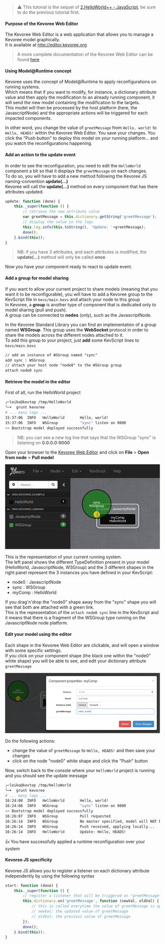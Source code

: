 > :warning: This tutorial is the sequel of [2.HelloWorld++ - JavaScript](https://github.com/HEADS-project/training/tree/master/2.Kevoree_Basics/2.HelloWorld++/js), be sure to do the previous tutorial first.

#### Purpose of the Kevoree Web Editor
The Kevoree Web Editor is a web application that allows you to manage a Kevoree model graphically.  
It is available at http://editor.kevoree.org  

> A more complete documentation of the Kevoree Web Editor can be found [here](https://github.com/kevoree/kevoree-web-editor)

#### Using Model@Runtime concept
Kevoree uses the concept of Model@Runtime to apply reconfigurations on running systems.  
Which means that if you want to modify, for instance, a dictionary attribute value and then apply the modification to an already running component, it will send the new model containing the modification to the targets.  
This model will then be processed by the host platform (here, the JavascriptNode) and the appropriate actions will be triggered for each impacted components.  

In other word, you change the value of `greetMessage` from `Hello, world!` to `Hello, HEADS!` within the Kevoree Web Editor.
You save your changes. You click the "Push button" to deploy this model on your running platform... and you watch the reconfigurations happening.

#### Add an action to the update event
In order to see the reconfiguration, you need to edit the `HelloWorld` component a bit so that it displays the `greetMessage` on each changes.  
To do so, you will have to add a new method following the Kevoree JS naming-convention **update(...)**  
Kevoree will call the **update(...)** method on every component that has there attributes updated.

```js
update: function (done) {
    this._super(function () {
        // retrieve the new attribute value
        var greetMessage = this.dictionary.getString('greetMessage');
        // display the value in the logs
        this.log.info(this.toString(), 'Update: '+greetMessage);
        done();
    }.bind(this));
}
```

> NB: if you have 3 attributes, and each attributes is modified, the **update(...)** method will only be called **once**.

Now you have your component ready to react to update event.

#### Add a group for model sharing
If you want to allow your current project to share models (meaning that you want it to be reconfigurable), you will have to add a Kevoree group to the KevScript file in `kevs/main.kevs` and attach your node to this group  
In Kevoree, a **group** is another type of component that is dedicated only to model sharing (pull and push).  
A group can be connected to **nodes** (only), such as the JavascriptNode.  

In the Kevoree Standard Library you can find an implementation of a group named **WSGroup**. This group uses the **WebSocket** protocol in order to share the models across the different nodes attached to it.  
To add this group to your project, just **add** some KevScript lines to `kevs/main.kevs`

```txt
// add an instance of WSGroup named "sync"
add sync : WSGroup
// attach your host node "node0" to the WSGroup group
attach node0 sync
```

#### Retrieve the model in the editor
First of all, run the HelloWorld project

```sh
╭─leiko@kevtop /tmp/HelloWorld
╰─➤  grunt kevoree
# ... many logs ...
15:37:06  INFO   HelloWorld       Hello, world!
15:37:06  INFO   WSGroup          "sync" listen on 9000
>> Bootstrap model deployed successfully
```

> NB: you can see a new log line that says that the WSGroup "sync" is listening on **0.0.0.0:9000**

Open your browser to the [Kevoree Web Editor](http://editor.kevoree.org) and click on **File** > **Open from node** > **Pull model**  

![Hello world in editor](.readme/hello_world_model.jpg)

This is the representation of your current running system.  
The left panel shows the different TypeDefinition present in your model (HelloWorld, JavascriptNode, WSGroup)
and the 3 different shapes in the right panel represent the 3 instances you have defined in your KevScript:
  - node0 : JavascriptNode
  - sync : WSGroup
  - myComp : HelloWorld

If you drag'n'drop the "node0" shape away from the "sync" shape you will see that both are attached with a green link.  
This is the representation of the `attach node0 sync` line in the KevScript and it means that there is a fragment of the WSGroup type running on the JavascriptNode node platform.  

#### Edit your model using the editor
Each shape in the Kevoree Web Editor are clickable, and will open a window with some specific settings.  
If you click on your component shape (the black one within the "node0" white shape) you will be able to see, and edit your dictionary attribute `greetMessage`  

![HelloWorld settings](.readme/hello_world_settings.jpg)  

Do the following actions:
  - change the value of `greetMessage` to `Hello, HEADS!` and then save your changes
  - click on the node "node0" white shape and click the "Push" button

Now, switch back to the console where your `HelloWorld` project is running and you should see the update message

```sh
╭─leiko@kevtop /tmp/HelloWorld
╰─➤  grunt kevoree
# ... many logs ...
16:24:08  INFO   HelloWorld       Hello, world!
16:24:08  INFO   WSGroup          "sync" listen on 9000
>> Bootstrap model deployed successfully
16:26:07  INFO   WSGroup          Pull requested
16:26:14  INFO   WSGroup          No master specified, model will NOT be send to all other nodes
16:26:14  INFO   WSGroup          Push received, applying locally...
16:26:14  INFO   HelloWorld       Update: Hello, HEADS!
```

:thumbsup: You have successfully applied a runtime reconfiguration over your system

#### Kevoree JS specificity
Kevoree JS allows you to register a listener on each dictionary attribute independently by using the following syntax

```js
start: function (done) {
    this._super(function () {
        // register a listener that will be triggered on "greetMessage" value updates
        this.dictionary.on('greetMessage', function (newVal, oldVal) {
            // this is called everytime the value of greetMessage is updated
            // newVal: the updated value of greetMessage
            // oldVal: the previous value of greetMessage
        });
        done();
    }.bind(this));
}
```
